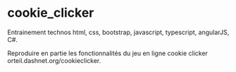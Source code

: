 # cookie_clicker

Entrainement technos html, css, bootstrap, javascript, typescript, angularJS, C#.

Reproduire en partie les fonctionnalités du jeu en ligne cookie clicker orteil.dashnet.org/cookieclicker.

